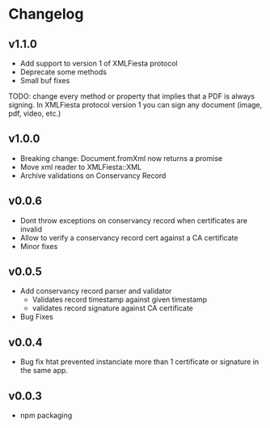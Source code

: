 # Changelog

## v1.1.0
- Add support to version 1 of XMLFiesta protocol
- Deprecate some methods
- Small buf fixes

TODO: change every method or property that implies that a PDF is always signing. In XMLFiesta protocol version 1 you can sign any document (image, pdf, video, etc.)

## v1.0.0 
- Breaking change: Document.fromXml now returns a promise
- Move xml reader to XMLFiesta::XML
- Archive validations on Conservancy Record

## v0.0.6
- Dont throw exceptions on conservancy record when certificates are invalid
- Allow to verify a conservancy record cert against a CA certificate
- Minor fixes

## v0.0.5
- Add conservancy record parser and validator
    + Validates record timestamp against given timestamp
    + validates record signature against CA certificate 
- Bug Fixes

## v0.0.4
- Bug fix htat prevented instanciate more than 1 certificate or signature in the same app.

## v0.0.3
- npm packaging
